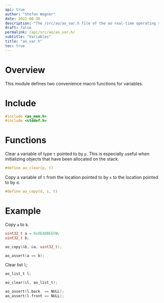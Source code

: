 ```yaml
---
api: true
author: "Stefan Wagner"
date: 2022-08-30
description: "The /src/ao/ao_var.h file of the ao real-time operating system."
draft: false
permalink: /api/src/ao/ao_var.h/
subtitle: "Variables"
title: "ao_var.h"
toc: true
---
```


# Overview

This module defines two convenience macro functions for variables.

# Include

```c
#include <ao_mem.h>
#include <stddef.h>
```

# Functions

Clear a variable of type `t` pointed to by `p`. This is especially useful when initializing objects that have been allocated on the stack.

```c
#define ao_clear(p, t)
```

Copy a variable of `t` from the location pointed to by `s` to the location pointed to by `d`.

```c
#define ao_copy(d, s, t)
```

# Example

Copy `a` to `b`.

```c
uint32_t a = 0xDEADBEEFU;
uint32_t b;
```

```c
ao_copy(&b, &a, uint32_t);
```

```c
ao_assert(a == b);
```

Clear list `l`;

```c
ao_list_t l;
```

```c
ao_clear(&l, ao_list_t);
```

```c
ao_assert(l.back  == NULL);
ao_assert(l.front == NULL);
```
